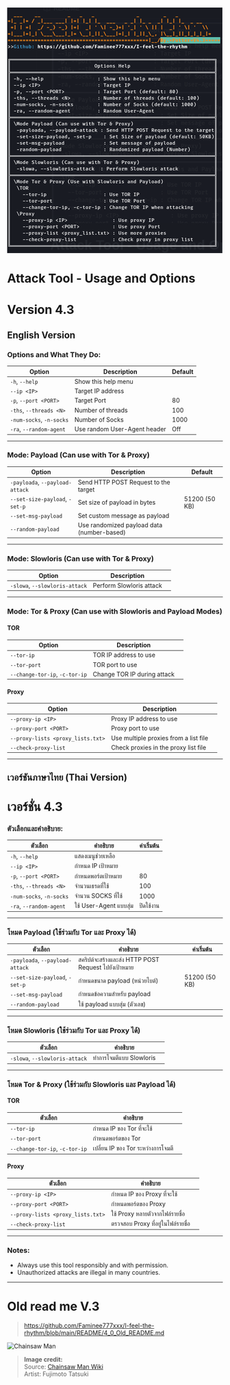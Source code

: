 ![the-rhythm](Img/i-feel-the-rhythm.png)

# Attack Tool - Usage and Options 
# Version 4.3
## English Version

### Options and What They Do:

| Option                         | Description                                   | Default        |
|--------------------------------|-----------------------------------------------|----------------|
| `-h`, `--help`                 | Show this help menu                           |                |
| `--ip <IP>`                   | Target IP address                            |                |
| `-p`, `--port <PORT>`          | Target Port                                  | 80             |
| `-ths`, `--threads <N>`        | Number of threads                            | 100            |
| `-num-socks`, `-n-socks`       | Number of Socks                              | 1000           |
| `-ra`, `--random-agent`        | Use random User-Agent header                  | Off            |

---

### Mode: Payload (Can use with Tor & Proxy)

| Option                         | Description                                   | Default        |
|--------------------------------|-----------------------------------------------|----------------|
| `-payloada`, `--payload-attack` | Send HTTP POST Request to the target         |                |
| `--set-size-payload`, `-set-p`  | Set size of payload in bytes                   | 51200 (50 KB)  |
| `--set-msg-payload`             | Set custom message as payload                  |                |
| `--random-payload`              | Use randomized payload data (number-based)    |                |

---

### Mode: Slowloris (Can use with Tor & Proxy)

| Option                         | Description                                   |                |
|--------------------------------|-----------------------------------------------|----------------|
| `-slowa`, `--slowloris-attack` | Perform Slowloris attack                       |                |

---

### Mode: Tor & Proxy (Can use with Slowloris and Payload Modes)

#### TOR

| Option                         | Description                                   |                |
|--------------------------------|-----------------------------------------------|----------------|
| `--tor-ip`                     | TOR IP address to use                         |                |
| `--tor-port`                   | TOR port to use                              |                |
| `--change-tor-ip`, `-c-tor-ip` | Change TOR IP during attack                    |                |

#### Proxy

| Option                         | Description                                   |                |
|--------------------------------|-----------------------------------------------|----------------|
| `--proxy-ip <IP>`              | Proxy IP address to use                       |                |
| `--proxy-port <PORT>`          | Proxy port to use                            |                |
| `--proxy-lists <proxy_lists.txt>` | Use multiple proxies from a list file       |                |
| `--check-proxy-list`           | Check proxies in the proxy list file          |                |

---

## เวอร์ชันภาษาไทย (Thai Version)
# เวอร์ชั่น 4.3
### ตัวเลือกและคำอธิบาย:

| ตัวเลือก                      | คำอธิบาย                                    | ค่าเริ่มต้น     |
|-------------------------------|---------------------------------------------|-----------------|
| `-h`, `--help`                | แสดงเมนูช่วยเหลือ                          |                 |
| `--ip <IP>`                  | กำหนด IP เป้าหมาย                          |                 |
| `-p`, `--port <PORT>`         | กำหนดพอร์ตเป้าหมาย                         | 80              |
| `-ths`, `--threads <N>`       | จำนวนเธรดที่ใช้                             | 100             |
| `-num-socks`, `-n-socks`      | จำนวน SOCKS ที่ใช้                     | 1000            |
| `-ra`, `--random-agent`       | ใช้ User-Agent แบบสุ่ม                      | ปิดใช้งาน       |

---

### โหมด Payload (ใช้ร่วมกับ Tor และ Proxy ได้)

| ตัวเลือก                      | คำอธิบาย                                    | ค่าเริ่มต้น     |
|-------------------------------|---------------------------------------------|-----------------|
| `-payloada`, `--payload-attack` | สคริปต์จะสร้างและส่ง HTTP POST Request ไปยังเป้าหมาย|                 |
| `--set-size-payload`, `-set-p`  | กำหนดขนาด payload (หน่วยไบต์)               | 51200 (50 KB)   |
| `--set-msg-payload`            | กำหนดข้อความสำหรับ payload                   |                 |
| `--random-payload`             | ใช้ payload แบบสุ่ม (ตัวเลข)                 |                 |

---

### โหมด Slowloris (ใช้ร่วมกับ Tor และ Proxy ได้)

| ตัวเลือก                      | คำอธิบาย                                    |                 |
|-------------------------------|---------------------------------------------|-----------------|
| `-slowa`, `--slowloris-attack` | ทำการโจมตีแบบ Slowloris                     |                 |

---

### โหมด Tor & Proxy (ใช้ร่วมกับ Slowloris และ Payload ได้)

#### TOR

| ตัวเลือก                      | คำอธิบาย                                    |                 |
|-------------------------------|---------------------------------------------|-----------------|
| `--tor-ip`                    | กำหนด IP ของ Tor ที่จะใช้                    |                 |
| `--tor-port`                  | กำหนดพอร์ตของ Tor                            |                 |
| `--change-tor-ip`, `-c-tor-ip` | เปลี่ยน IP ของ Tor ระหว่างการโจมตี            |                 |

#### Proxy

| ตัวเลือก                      | คำอธิบาย                                    |                 |
|-------------------------------|---------------------------------------------|-----------------|
| `--proxy-ip <IP>`             | กำหนด IP ของ Proxy ที่จะใช้                   |                 |
| `--proxy-port <PORT>`         | กำหนดพอร์ตของ Proxy                          |                 |
| `--proxy-lists <proxy_lists.txt>` | ใช้ Proxy หลายตัวจากไฟล์รายชื่อ                |                 |
| `--check-proxy-list`          | ตรวจสอบ Proxy ที่อยู่ในไฟล์รายชื่อ              |                 |

---

### Notes:

- Always use this tool responsibly and with permission.  
- Unauthorized attacks are illegal in many countries.

---
# Old read me V.3
> https://github.com/Faminee777xxx/I-feel-the-rhythm/blob/main/README/4_0_Old_README.md


![Chainsaw Man](https://static.wikia.nocookie.net/chainsaw-man/images/e/e4/Volume_14_%28Textless%29.png/revision/latest/scale-to-width-down/1000?cb=20250505195335)

> **Image credit:**  
> Source: [Chainsaw Man Wiki](https://chainsawman.fandom.com)  
> Artist: Fujimoto Tatsuki

